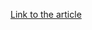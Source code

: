[Link to the article](https://crowdstrike.com/blog/cyber-deterrence-in-action-a-story-of-one-long-hurricane-panda-campaign/)
